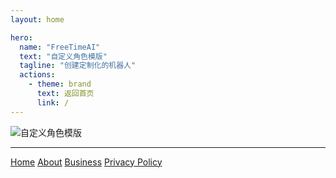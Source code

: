 ```yaml
---
layout: home

hero:
  name: "FreeTimeAI"
  text: "自定义角色模版"
  tagline: "创建定制化的机器人"
  actions:
    - theme: brand
      text: 返回首页
      link: /
---
```

![自定义角色模版](https://pic.globalai.us.kg/2024/11/c22249aeaab47076f3e6b92c79b3b9cc.png)

---

<footer>
  <div class="footer-content">
    <nav>
      <a href="/">Home</a>
      <a href="/about">About</a>
      <a href="/business">Business</a>
      <a href="/privacy-policy">Privacy Policy</a>
    </nav>
  </div>
</footer> 
